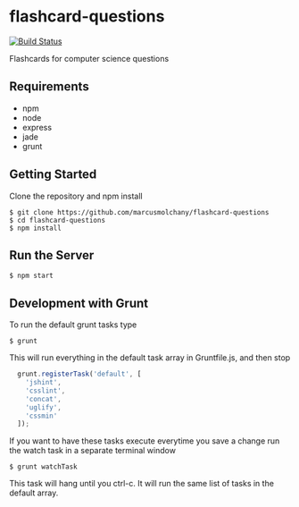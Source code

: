 flashcard-questions
=================
[![Build Status](https://travis-ci.org/marcusmolchany/flashcard-questions.svg?branch=master)](https://travis-ci.org/marcusmolchany/flashcard-questions)

Flashcards for computer science questions

## Requirements
* npm
* node
* express
* jade
* grunt

## Getting Started

Clone the repository and npm install
```shell
$ git clone https://github.com/marcusmolchany/flashcard-questions
$ cd flashcard-questions
$ npm install
```

## Run the Server
```shell
$ npm start
```

## Development with Grunt

To run the default grunt tasks type
```shell
$ grunt
```

This will run everything in the default task array in Gruntfile.js, and then stop
```javascript
  grunt.registerTask('default', [
    'jshint',
    'csslint',
    'concat',
    'uglify',
    'cssmin'
  ]);
```

If you want to have these tasks execute everytime you save a change run the watch task in a separate terminal window
```shell
$ grunt watchTask
```

This task will hang until you ctrl-c. It will run the same list of tasks in the default array.

